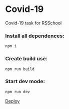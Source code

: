 # Covid-19
Covid-19 task for RSSchool

### Install all dependences: 
```
npm i
```
### Create build use:
```
npm run build
```
### Start dev mode:
```
npm run dev
```

[Deploy](https://christina-kashevar.github.io/covid-dashboard/dist/)
